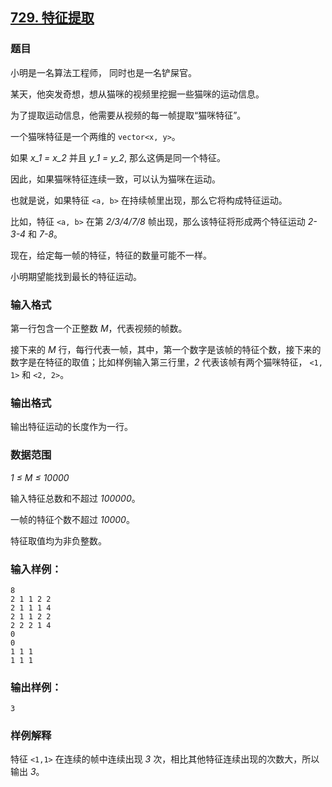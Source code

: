 ## [729. 特征提取](https://www.acwing.com/problem/content/731/)

### 题目

小明是一名算法工程师， 同时也是一名铲屎官。

某天，他突发奇想，想从猫咪的视频里挖掘一些猫咪的运动信息。

为了提取运动信息，他需要从视频的每一帧提取“猫咪特征”。

一个猫咪特征是一个两维的 `vector<x, y>`。

如果 *x_1 = x_2* 并且 *y_1 = y_2*, 那么这俩是同一个特征。

因此，如果猫咪特征连续一致，可以认为猫咪在运动。

也就是说，如果特征 `<a, b>` 在持续帧里出现，那么它将构成特征运动。

比如，特征 `<a, b>` 在第 *2/3/4/7/8* 帧出现，那么该特征将形成两个特征运动 *2-3-4* 和 *7-8*。

现在，给定每一帧的特征，特征的数量可能不一样。

小明期望能找到最长的特征运动。

### 输入格式

第一行包含一个正整数 *M*，代表视频的帧数。

接下来的 *M* 行，每行代表一帧，其中，第一个数字是该帧的特征个数，接下来的数字是在特征的取值；比如样例输入第三行里，*2* 代表该帧有两个猫咪特征， `<1, 1>` 和 `<2, 2>`。

### 输出格式

输出特征运动的长度作为一行。

### 数据范围

*1 ≤ M ≤ 10000*

输入特征总数和不超过 *100000*。

一帧的特征个数不超过 *10000*。

特征取值均为非负整数。

### 输入样例：

```
8
2 1 1 2 2
2 1 1 1 4
2 1 1 2 2
2 2 2 1 4
0
0
1 1 1
1 1 1
```

### 输出样例：

```
3
```

### 样例解释

特征 `<1,1>` 在连续的帧中连续出现 *3* 次，相比其他特征连续出现的次数大，所以输出 *3*。

